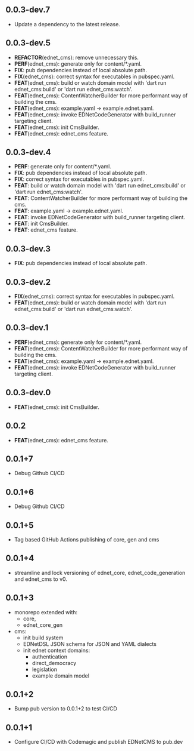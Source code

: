 ## 0.0.3-dev.7

 - Update a dependency to the latest release.

## 0.0.3-dev.5

 - **REFACTOR**(ednet_cms): remove unnecessary this.
 - **PERF**(ednet_cms): generate only for content/*.yaml.
 - **FIX**: pub dependencies instead of local absolute path.
 - **FIX**(ednet_cms): correct syntax for executables in pubspec.yaml.
 - **FEAT**(ednet_cms): build or watch domain model with 'dart run ednet_cms:build' or 'dart run ednet_cms:watch'.
 - **FEAT**(ednet_cms): ContentWatcherBuilder for more performant way of building the cms.
 - **FEAT**(ednet_cms): example.yaml -> example.ednet.yaml.
 - **FEAT**(ednet_cms): invoke EDNetCodeGenerator with build_runner targeting client.
 - **FEAT**(ednet_cms): init CmsBuilder.
 - **FEAT**(ednet_cms): ednet_cms feature.

## 0.0.3-dev.4

 - **PERF**: generate only for content/*.yaml.
 - **FIX**: pub dependencies instead of local absolute path.
 - **FIX**: correct syntax for executables in pubspec.yaml.
 - **FEAT**: build or watch domain model with 'dart run ednet_cms:build' or 'dart run ednet_cms:watch'.
 - **FEAT**: ContentWatcherBuilder for more performant way of building the cms.
 - **FEAT**: example.yaml -> example.ednet.yaml.
 - **FEAT**: invoke EDNetCodeGenerator with build_runner targeting client.
 - **FEAT**: init CmsBuilder.
 - **FEAT**: ednet_cms feature.

## 0.0.3-dev.3

 - **FIX**: pub dependencies instead of local absolute path.

## 0.0.3-dev.2

 - **FIX**(ednet_cms): correct syntax for executables in pubspec.yaml.
 - **FEAT**(ednet_cms): build or watch domain model with 'dart run ednet_cms:build' or 'dart run ednet_cms:watch'.

## 0.0.3-dev.1

 - **PERF**(ednet_cms): generate only for content/*.yaml.
 - **FEAT**(ednet_cms): ContentWatcherBuilder for more performant way of building the cms.
 - **FEAT**(ednet_cms): example.yaml -> example.ednet.yaml.
 - **FEAT**(ednet_cms): invoke EDNetCodeGenerator with build_runner targeting client.

## 0.0.3-dev.0

 - **FEAT**(ednet_cms): init CmsBuilder.

## 0.0.2

 - **FEAT**(ednet_cms): ednet_cms feature.

## 0.0.1+7
+ Debug Github CI/CD

## 0.0.1+6
+ Debug Github CI/CD

## 0.0.1+5
+ Tag based GitHub Actions publishing of core, gen and cms
 
## 0.0.1+4
+ streamline and lock versioning of ednet_core, ednet_code_generation and ednet_cms to v0.

## 0.0.1+3
+ monorepo extended with:
    - core,
    - ednet_core_gen
+ cms:
    - init build system
    - EDNetDSL JSON schema for JSON and YAML dialects
    - init ednet context domains:
        - authentication
        - direct_democracy
        - legislation
        - example domain model
      
## 0.0.1+2
- Bump pub version to 0.0.1+2 to test CI/CD

## 0.0.1+1
- Configure CI/CD with Codemagic and publish EDNetCMS to pub.dev
